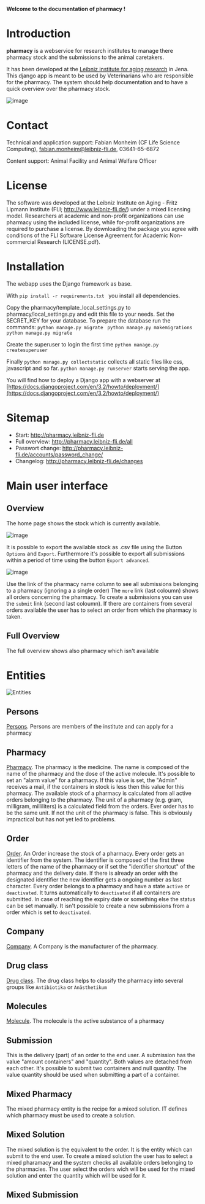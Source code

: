 **Welcome to the documentation of pharmacy !**

Introduction
============

**pharmacy** is a webservice for research institutes to manage there
pharmacy stock and the submissions to the animal caretakers.

It has been developed at the [Leibniz institute for aging
research](http://www.leibniz-fli.de) in Jena. This django app is meant
to be used by Veterinarians who are responsible for the pharmacy. The
system should help documentation and to have a quick overview over the
pharmacy stock.

![image](doc/source/images/start.png)

Contact
=======

Technical and application support: Fabian Monheim (CF Life Science
Computing), <fabian.monheim@leibniz-fli.de>, 03641-65-6872

Content support: Animal Facility and Animal Welfare Officer

License
=======

The software was developed at the Leibniz Institute on Aging - Fritz
Lipmann Institute (FLI; <http://www.leibniz-fli.de/>) under a mixed
licensing model. Researchers at academic and non-profit organizations
can use pharmacy using the included license, while for-profit
organizations are required to purchase a license. By downloading the
package you agree with conditions of the FLI Software License Agreement
for Academic Non-commercial Research (LICENSE.pdf).


Installation
=======

The webapp uses the Django framework as base.  

With 
    `pip install -r requirements.txt `
you install all dependencies.

Copy the pharmacy/template_local_settings.py to pharmacy/local_settings.py and edit this file to your needs. Set the SECRET_KEY for your database.
To prepare the database run the commands:
`python manage.py migrate ` 
`python manage.py makemigrations`
`python manage.py migrate `

Create the superuser to login the first time
`python manage.py createsuperuser`

Finally
`python manage.py collectstatic` collects all static files like css, javascript and so far.
`python manage.py runserver` starts serving the app.

You will find how to deploy a Django app with a webserver at [https://docs.djangoproject.com/en/3.2/howto/deployment/](https://docs.djangoproject.com/en/3.2/howto/deployment/)



Sitemap
=======

-   Start: <http://pharmacy.leibniz-fli.de>
-   Full overview: <http://pharmacy.leibniz-fli.de/all>
-   Passwort change:
    <http://pharmacy.leibniz-fli.de/accounts/password_change/>
-   Changelog:
    <http://pharmacy.leibniz-fli.de/changes>


Main user interface
===================

Overview
--------

The home page shows the stock which is currently available.

![image](doc/source/images/start.png)

It is possible to export the available stock as .csv file using the
Button `Options` and `Export`. Furthermore it\'s possible to export all
submissions within a period of time using the button `Export advanced`.

![image](doc/source/images/options.png)

Use the link of the pharmacy name column to see all submissions
belonging to a pharmacy (ignoring a a single order) The `more` link
(last coloumn) shows all orders concerning the pharmacy. To create a
submissions you can use the `submit` link (second last coloumn). If
there are containers from several orders available the user has to
select an order from which the pharmacy is taken.

Full Overview
-------------

The full overview shows also pharmacy which isn\'t available

Entities
========

![Entities](models.png)

Persons
-------

[Persons](http://pharmacy.leibniz-fli.de/admin/pharmadoc/person/).
Persons are members of the institute and can apply for a pharmacy

Pharmacy
--------

[Pharmacy](http://pharmacy.leibniz-fli.de/admin/pharmadoc/pharmacy/).
The pharmacy is the medicine. The name is composed of the name of the
pharmacy and the dose of the active molecule. It's possible to set an "alarm value" for a pharmacy. If this value is set, the "Admin"  receives a mail, if the containers in stock is less then this value for this pharmacy. The available stock of a pharmacy is calculated from all active orders belonging to the pharmacy. The unit of a pharmacy (e.g. gram, milligram, milliliters) is a calculated field from the orders. Ever order has to be the same unit. If not the unit of the pharmacy is false. This is obviously impractical but has not yet led to problems. 

Order
-----

[Order](http://pharmacy.leibniz-fli.de/admin/pharmadoc/order/).
An Order increase the stock of a pharmacy. Every order gets an
identifier from the system. The identifier is composed of the first
three letters of the name of the pharmacy or if set the "identifier shortcut" of the pharmacy and the delivery date. If
there is already an order with the designated identifier the new
identifier gets a ongoing number as last character. Every order belongs
to a pharmacy and have a state `active` or `deactivated`. It turns
automatically to `deactivated` if all containers are submitted. In case
of reaching the expiry date or something else the status can be set
manually. It isn\'t possible to create a new submissions from a order
which is set to `deactivated`.

Company
-------

[Company](http://pharmacy.leibniz-fli.de/admin/pharmadoc/company/).
A Company is the manufacturer of the pharmacy.

Drug class
----------

[Drug
class](http://pharmacy.scinet.fli-leibniz.de/admin/pharmadoc/drugclass/).
The drug class helps to classify the pharmacy into several groups like
`Antibiotika` or `Anästhetikum`

Molecules
---------

[Molecule](http://pharmacy.leibniz-fli.de/admin/pharmadoc/molecule/).
The molecule is the active substance of a pharmacy

Submission
--------
This is the delivery (part) of an order to the end user. A submission has the value "amount containers" and "quantity". Both values are detached from each other. It's possible to submit two containers and null quantity. The value quantity should be used when submitting a part of a container.  

Mixed Pharmacy
--------
The mixed pharmacy entity is the recipe for a mixed solution. IT defines which pharmacy must be used to create a solution.

Mixed Solution
--------
The mixed solution is the equivalent to the order. It is the entity which can submit to the end user. To create a mixed solution the user has to select a mixed pharamacy and the system checks all available orders belonging to the pharmacies. The user select the orders wich will be used for the mixed solution and enter the quantity which will be used for it.

Mixed Submission
--------
